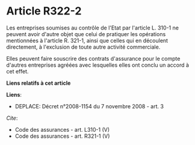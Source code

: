 # Article R322-2

Les entreprises soumises au contrôle de l'Etat par l'article L. 310-1 ne peuvent avoir d'autre objet que celui de pratiquer
les opérations mentionnées à l'article R. 321-1, ainsi que celles qui en découlent directement, à l'exclusion de toute autre
activité commerciale. 

Elles peuvent faire souscrire des contrats d'assurance pour le compte d'autres entreprises agréées avec lesquelles elles ont
conclu un accord à cet effet.

**Liens relatifs à cet article**

**Liens**:

  - DEPLACE: Décret n°2008-1154 du 7 novembre 2008 - art. 3

_Cite_:

  - Code des assurances - art. L310-1 (V)
  - Code des assurances - art. R321-1 (V)

